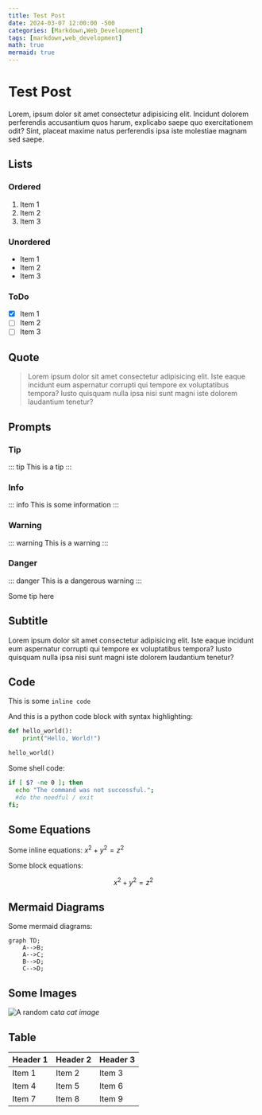 ```yaml
---
title: Test Post
date: 2024-03-07 12:00:00 -500
categories: [Markdown,Web_Development]
tags: [markdown,web_development]
math: true
mermaid: true
---
```


# Test Post

Lorem, ipsum dolor sit amet consectetur adipisicing elit. Incidunt dolorem perferendis accusantium quos harum, explicabo saepe quo exercitationem odit? Sint, placeat maxime natus perferendis ipsa iste molestiae magnam sed saepe.

## Lists

### Ordered

1. Item 1
2. Item 2
3. Item 3

### Unordered

* Item 1
* Item 2
* Item 3

### ToDo

* [x] Item 1
* [ ] Item 2
* [ ] Item 3

## Quote

> Lorem ipsum dolor sit amet consectetur adipisicing elit. Iste eaque incidunt eum aspernatur corrupti qui tempore ex voluptatibus tempora? Iusto quisquam nulla ipsa nisi sunt magni iste dolorem laudantium tenetur?

## Prompts

### Tip

::: tip
This is a tip
:::

### Info

::: info
This is some information
:::

### Warning

::: warning
This is a warning
:::

### Danger

::: danger
This is a dangerous warning
:::

Some tip here

## Subtitle

Lorem ipsum dolor sit amet consectetur adipisicing elit. Iste eaque incidunt eum aspernatur corrupti qui tempore ex voluptatibus tempora? Iusto quisquam nulla ipsa nisi sunt magni iste dolorem laudantium tenetur?

## Code

This is some `inline code`

And this is a python code block with syntax highlighting:

```python
def hello_world():
    print("Hello, World!")

hello_world()
```

Some shell code:

```sh
if [ $? -ne 0 ]; then
  echo "The command was not successful.";
  #do the needful / exit
fi;
```

## Some Equations

Some inline equations: $x^2 + y^2 = z^2$

Some block equations:

$$
x^2 + y^2 = z^2
$$

## Mermaid Diagrams

Some mermaid diagrams:

```mermaid
graph TD;
    A-->B;
    A-->C;
    B-->D;
    C-->D;
```

## Some Images

![A random cat](https://cataas.com/cat)_a cat image_

## Table

| Header 1 | Header 2 | Header 3 |
|----------|----------|----------|
| Item 1   | Item 2   | Item 3   |
| Item 4   | Item 5   | Item 6   |
| Item 7   | Item 8   | Item 9   |
